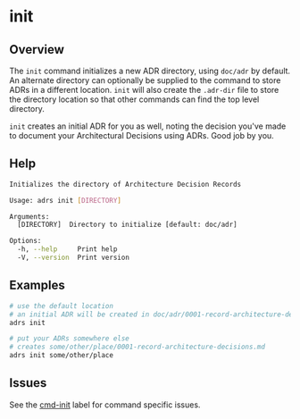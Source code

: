 # init

## Overview

The `init` command initializes a new ADR directory, using `doc/adr` by default. An alternate directory can optionally be supplied to the command
to store ADRs in a different location. `init` will also create the `.adr-dir` file to store the directory location so that other commands
can find the top level directory.

`init` creates an initial ADR for you as well, noting the decision you've made to document your Architectural Decisions using ADRs.
Good job by you.

## Help

```sh
Initializes the directory of Architecture Decision Records

Usage: adrs init [DIRECTORY]

Arguments:
  [DIRECTORY]  Directory to initialize [default: doc/adr]

Options:
  -h, --help     Print help
  -V, --version  Print version
```

## Examples

```sh
# use the default location
# an initial ADR will be created in doc/adr/0001-record-architecture-decisions.md
adrs init

# put your ADRs somewhere else
# creates some/other/place/0001-record-architecture-decisions.md
adrs init some/other/place
```

## Issues

See the [cmd-init](https://github.com/joshrotenberg/adrs/labels/cmd-init) label for command specific issues.
